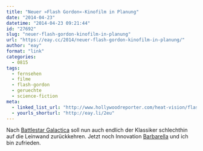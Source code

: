 ```yaml
---
title: "Neuer »Flash Gordon«-Kinofilm in Planung"
date: "2014-04-23"
datetime: "2014-04-23 09:21:44"
id: "27692"
slug: "neuer-flash-gordon-kinofilm-in-planung"
url: "https://eay.cc/2014/neuer-flash-gordon-kinofilm-in-planung/"
author: "eay"
format: "link"
categories:
  - 0815
tags:
  - fernsehen
  - filme
  - flash-gordon
  - geruechte
  - science-fiction
meta:
  - linked_list_url: "http://www.hollywoodreporter.com/heat-vision/flash-gordon-movie-works-at-698291"
  - yourls_shorturl: "http://eay.li/2eu"
---
```


Nach [Battlestar Galactica](//eay.cc/2014/kino-reboot-von-battlestar-galactica/) soll nun auch endlich der Klassiker schlechthin auf die Leinwand zurückkehren. Jetzt noch Innovation [Barbarella](//eay.cc/2008/barbarella-ba-ba-barbarella/) und ich bin zufrieden.
